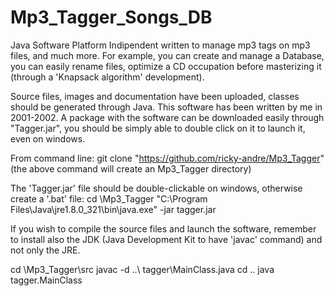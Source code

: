 # Mp3_Tagger_Songs_DB
Java Software Platform Indipendent written to manage mp3 tags on mp3 files, and much more.
For example, you can create and manage a Database, you can easily rename files, optimize a CD
occupation before masterizing it (through a 'Knapsack algorithm' development).

Source files, images and documentation have been uploaded, classes should be generated through Java.
This software has been written by me in 2001-2002. A package with the software can be downloaded easily 
through "Tagger.jar", you should be simply able to double click on it to launch it, even on windows.

From command line:
git clone "https://github.com/ricky-andre/Mp3_Tagger"
(the above command will create an Mp3_Tagger directory)

The 'Tagger.jar' file should be double-clickable on windows, otherwise create a '.bat' file:
cd <path to Mp3_Tagger>\Mp3_Tagger
"C:\Program Files\Java\jre1.8.0_321\bin\java.exe" -jar tagger.jar

If you wish to compile the source files and launch the software, remember to install also
the JDK (Java Development Kit to have 'javac' command) and not only the JRE.

cd <path to Mp3_Tagger>\Mp3_Tagger\src
javac -d ..\ tagger\MainClass.java
cd ..
java tagger.MainClass
